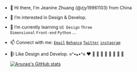- 👋 Hi there, I'm Jeanine Zhuang (@zjy19961103) from China
- 👀 I’m interested in Design & Develop.
- 🌱 I’m currently learning <code>UI Design</code> <code>Three Dimensional</code> <code>Front-end</code> <code>Python</code> ...
- 📫 Connect with me: 
<code><a href="mailto:671540566@qq.com">Email</a></code>
<code><a href="http://www.behance.net/zjy19961103" target="_blank">Behance</a></code>
<code><a href="http://twitter.com/zjy19961103" target="_blank">Twitter</a></code>
<code><a href="https://www.instagram.com/zjy19961103" target="_blank">instagram</a></code>

- 🌈I Like Design and Develop. ฅ^•ﻌ•^ฅ ❤️ 🧡 💛 💚 💙 💜 🖤 🤍 🤎

    [![Anurag's GitHub stats](https://github-readme-stats.vercel.app/api?username=zjy19961103&count_private=true)](https://github.com/anuraghazra/github-readme-stats)

<!-- - 👋 Hi, I’m ...
- 🔭 I’m currently working in ...
- 👀 I’m interested in ...
- 🌱 I’m currently learning ...
- 💞 I’m looking to collaborate on ...
- 📫 How to reach me ... -->

<!---
zjy19961103/zjy19961103 is a ✨ special ✨ repository because its `README.md` (this file) appears on your GitHub profile.
You can click the Preview link to take a look at your changes.
--->
